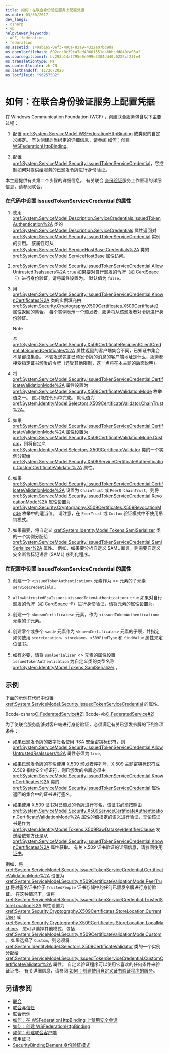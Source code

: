 ```yaml
---
title: 如何：在联合身份验证服务上配置凭据
ms.date: 03/30/2017
dev_langs:
- csharp
- vb
helpviewer_keywords:
- WCF, federation
- federation
ms.assetid: 149ab165-0ef3-490a-83a9-4322a07bd98a
ms.openlocfilehash: 692ccc0c39ca7ed40601551ea6bbcdd840fa03af
ms.sourcegitcommit: bc293b14af795e0e999e3304dd40c0222cf2ffe4
ms.translationtype: MT
ms.contentlocale: zh-CN
ms.lasthandoff: 11/26/2020
ms.locfileid: "96257582"
---
```

# <a name="how-to-configure-credentials-on-a-federation-service"></a>如何：在联合身份验证服务上配置凭据

在 Windows Communication Foundation (WCF) ，创建联合服务包含以下主要过程：  
  
1. 配置 <xref:System.ServiceModel.WSFederationHttpBinding> 或类似的自定义绑定。 有关创建适当绑定的详细信息，请参阅 [如何：创建 WSFederationHttpBinding](how-to-create-a-wsfederationhttpbinding.md)。  
  
2. 配置 <xref:System.ServiceModel.Security.IssuedTokenServiceCredential>，它控制如何对提供给服务的已颁发令牌进行身份验证。  
  
 本主题提供有关第二个步骤的详细信息。 有关联合 [身份验证](federation.md)服务工作原理的详细信息，请参阅联合。  
  
### <a name="to-set-the-properties-of-issuedtokenservicecredential-in-code"></a>在代码中设置 IssuedTokenServiceCredential 的属性  
  
1. 使用 <xref:System.ServiceModel.Description.ServiceCredentials.IssuedTokenAuthentication%2A> 类的 <xref:System.ServiceModel.Description.ServiceCredentials> 属性返回对 <xref:System.ServiceModel.Security.IssuedTokenServiceCredential> 实例的引用。 该属性可从 <xref:System.ServiceModel.ServiceHostBase.Credentials%2A> 类的 <xref:System.ServiceModel.ServiceHostBase> 属性访问。  
  
2. <xref:System.ServiceModel.Security.IssuedTokenServiceCredential.AllowUntrustedRsaIssuers%2A> `true` 如果要对自行颁发的令牌（如 CardSpace 卡）进行身份验证，请将属性设置为。 默认值为 `false`。  
  
3. 用 <xref:System.ServiceModel.Security.IssuedTokenServiceCredential.KnownCertificates%2A> 类的实例填充由 <xref:System.Security.Cryptography.X509Certificates.X509Certificate2> 属性返回的集合。 每个实例表示一个颁发者，服务将从该颁发者对令牌进行身份验证。  
  
    > [!NOTE]
    > 与 <xref:System.ServiceModel.Security.X509CertificateRecipientClientCredential.ScopedCertificates%2A> 属性返回的客户端集合不同，已知证书集合不是键控集合。 不管发送包含已颁发令牌的消息的客户端地址是什么，服务都接受指定证书颁发的令牌（还受其他限制，这一点将在本主题的后面说明）。  
  
4. 将 <xref:System.ServiceModel.Security.IssuedTokenServiceCredential.CertificateValidationMode%2A> 属性设置为 <xref:System.ServiceModel.Security.X509CertificateValidationMode> 枚举值之一。 这只能在代码中完成。 默认值为 <xref:System.IdentityModel.Selectors.X509CertificateValidator.ChainTrust%2A>。  
  
5. 如果 <xref:System.ServiceModel.Security.IssuedTokenServiceCredential.CertificateValidationMode%2A> 属性设置为 <xref:System.ServiceModel.Security.X509CertificateValidationMode.Custom>，则将自定义 <xref:System.IdentityModel.Selectors.X509CertificateValidator> 类的一个实例分配给 <xref:System.ServiceModel.Security.X509ServiceCertificateAuthentication.CustomCertificateValidator%2A> 属性。  
  
6. 如果 <xref:System.ServiceModel.Security.IssuedTokenServiceCredential.CertificateValidationMode%2A> 设置为 `ChainTrust` 或 `PeerOrChainTrust`，则将 <xref:System.ServiceModel.Security.IssuedTokenServiceCredential.RevocationMode%2A> 属性设置为 <xref:System.Security.Cryptography.X509Certificates.X509RevocationMode> 枚举中的适当值。 请注意，在 `PeerTrust` 或 `Custom` 验证模式中不使用吊销模式。  
  
7. 如果需要，将自定义 <xref:System.IdentityModel.Tokens.SamlSerializer> 类的一个实例分配给 <xref:System.ServiceModel.Security.IssuedTokenServiceCredential.SamlSerializer%2A> 属性。 例如，如果要分析自定义 SAML 断言，则需要自定义安全断言标记语言 (SAML) 序列化程序。  
  
### <a name="to-set-the-properties-of-issuedtokenservicecredential-in-configuration"></a>在配置中设置 IssuedTokenServiceCredential 的属性  
  
1. 创建一个 `<issuedTokenAuthentication>` 元素作为 <> 元素的子元素 `serviceCredentials` 。  
  
2. `allowUntrustedRsaIssuers` `<issuedTokenAuthentication>` `true` 如果对自行颁发的令牌（如 CardSpace 卡）进行身份验证，请将元素的属性设置为。  
  
3. 创建一个 `<knownCertificates>` 元素，作为 `<issuedTokenAuthentication>` 元素的子元素。  
  
4. 创建零个或多个 `<add>` 元素作为 `<knownCertificates>` 元素的子项，并指定如何使用 `storeLocation`、`storeName`、`x509FindType` 和 `findValue` 属性来定位证书。  
  
5. 如有必要，请将 `samlSerializer` <> 元素的属性设置 `issuedTokenAuthentication` 为自定义类的类型名称 <xref:System.IdentityModel.Tokens.SamlSerializer> 。  
  
## <a name="example"></a>示例  

 下面的示例在代码中设置 <xref:System.ServiceModel.Security.IssuedTokenServiceCredential> 的属性。  
  
 [!code-csharp[C_FederatedService#2](../../../../samples/snippets/csharp/VS_Snippets_CFX/c_federatedservice/cs/source.cs#2)]
 [!code-vb[C_FederatedService#2](../../../../samples/snippets/visualbasic/VS_Snippets_CFX/c_federatedservice/vb/source.vb#2)]  
  
 为了使联合服务能够对客户端进行身份验证，必须满足有关已颁发令牌的下列各项条件：  
  
- 如果已颁发令牌的数字签名使用 RSA 安全密钥标识符，则 <xref:System.ServiceModel.Security.IssuedTokenServiceCredential.AllowUntrustedRsaIssuers%2A> 属性必须为 `true`。  
  
- 如果已颁发令牌的签名使用 X.509 颁发者序列号、X.509 主题密钥标识符或 X.509 指纹安全标识符，则已颁发的令牌必须由 <xref:System.ServiceModel.Security.IssuedTokenServiceCredential.KnownCertificates%2A> 类的 <xref:System.ServiceModel.Security.IssuedTokenServiceCredential> 属性返回的集合中的证书进行签名。  
  
- 如果使用 X.509 证书对已颁发的令牌进行签名，该证书必须按照由 <xref:System.ServiceModel.Security.X509ServiceCertificateAuthentication.CertificateValidationMode%2A> 属性的值指定的语义进行验证，无论该证书是作为 <xref:System.IdentityModel.Tokens.X509RawDataKeyIdentifierClause> 发送给依赖方还是从 <xref:System.ServiceModel.Security.IssuedTokenServiceCredential.KnownCertificates%2A> 属性获取。 有关 x.509 证书验证的详细信息，请参阅使用 [证书](working-with-certificates.md)。  
  
 例如，将 <xref:System.ServiceModel.Security.IssuedTokenServiceCredential.CertificateValidationMode%2A> 设置为 <xref:System.ServiceModel.Security.X509CertificateValidationMode.PeerTrust> 将对签名证书位于 `TrustedPeople` 证书存储中的任何已颁发令牌进行身份验证。 在这种情况下，请将 <xref:System.ServiceModel.Security.IssuedTokenServiceCredential.TrustedStoreLocation%2A> 属性设置为 <xref:System.Security.Cryptography.X509Certificates.StoreLocation.CurrentUser> 或 <xref:System.Security.Cryptography.X509Certificates.StoreLocation.LocalMachine>。 您可以选择其他模式，包括 <xref:System.ServiceModel.Security.X509CertificateValidationMode.Custom>。 如果选择了 `Custom`，则必须将 <xref:System.IdentityModel.Selectors.X509CertificateValidator> 类的一个实例分配给 <xref:System.ServiceModel.Security.IssuedTokenServiceCredential.CustomCertificateValidator%2A> 属性。 自定义验证程序可以使用它喜欢的任何条件来验证证书。 有关详细信息，请参阅 [如何：创建使用自定义证书验证程序的服务](../extending/how-to-create-a-service-that-employs-a-custom-certificate-validator.md)。  
  
## <a name="see-also"></a>另请参阅

- [联合](federation.md)
- [联合与信任](federation-and-trust.md)
- [联合示例](../samples/federation-sample.md)
- [如何：在 WSFederationHttpBinding 上禁用安全会话](how-to-disable-secure-sessions-on-a-wsfederationhttpbinding.md)
- [如何：创建 WSFederationHttpBinding](how-to-create-a-wsfederationhttpbinding.md)
- [如何：创建联合客户端](how-to-create-a-federated-client.md)
- [使用证书](working-with-certificates.md)
- [SecurityBindingElement 身份验证模式](securitybindingelement-authentication-modes.md)
